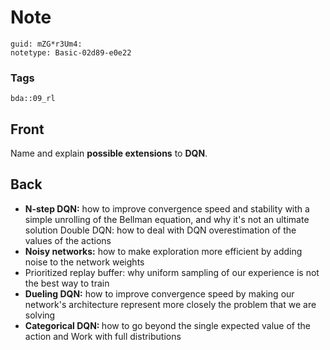 # Note
```
guid: mZG*r3Um4:
notetype: Basic-02d89-e0e22
```

### Tags
```
bda::09_rl
```

## Front
Name and explain <b>possible extensions</b> to <b>DQN</b>.

## Back
<ul><li><b>N-step DQN:</b> how to improve convergence speed and stability with a simple unrolling of the Bellman equation, and why it's not an ultimate solution Double DQN: how to deal with DQN overestimation of the values of the actions</li><li><b>Noisy networks:</b> how to make exploration more efficient by adding noise to the network weights</li><li>Prioritized replay buffer: why uniform sampling of our experience is not the best way to train</li><li><b>Dueling DQN:</b> how to improve convergence speed by making our network's architecture represent more closely the problem that we are solving</li><li><b>Categorical DQN: </b>how to go beyond the single expected value of the action and Work with full distributions</li></ul>
